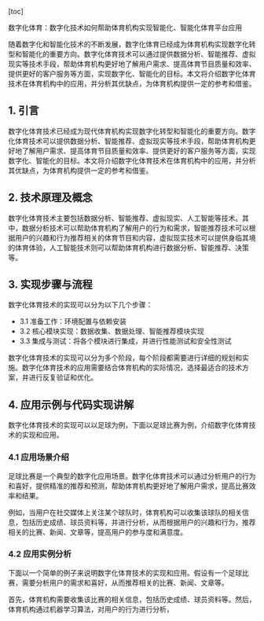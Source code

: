 
[toc]                    
                
                
数字化体育：数字化技术如何帮助体育机构实现智能化、智能化体育平台应用

随着数字化和智能化技术的不断发展，数字化体育已经成为体育机构实现数字化转型和智能化的重要方向。数字化体育技术可以通过提供数据分析、智能推荐、虚拟现实等技术手段，帮助体育机构更好地了解用户需求、提高体育节目质量和效率、提供更好的客户服务等方面，实现数字化、智能化的目标。本文将介绍数字化体育技术在体育机构中的应用，并分析其优缺点，为体育机构提供一定的参考和借鉴。

## 1. 引言

数字化体育技术已经成为现代体育机构实现数字化转型和智能化的重要方向。数字化体育技术可以提供数据分析、智能推荐、虚拟现实等技术手段，帮助体育机构更好地了解用户需求、提高体育节目质量和效率、提供更好的客户服务等方面，实现数字化、智能化的目标。本文将介绍数字化体育技术在体育机构中的应用，并分析其优缺点，为体育机构提供一定的参考和借鉴。

## 2. 技术原理及概念

数字化体育技术主要包括数据分析、智能推荐、虚拟现实、人工智能等技术。其中，数据分析技术可以帮助体育机构了解用户的行为和需求，智能推荐技术可以根据用户的兴趣和行为推荐相关的体育节目和内容，虚拟现实技术可以提供身临其境的体育体验，人工智能技术则可以帮助体育机构进行数据分析、智能推荐、决策等。

## 3. 实现步骤与流程

数字化体育技术的实现可以分为以下几个步骤：

- 3.1 准备工作：环境配置与依赖安装
- 3.2 核心模块实现：数据收集、数据处理、智能推荐模块实现
- 3.3 集成与测试：将各个模块进行集成，并进行性能测试和安全性测试

数字化体育技术的实现可以分为多个阶段，每个阶段都需要进行详细的规划和实施。数字化体育技术的应用需要结合体育机构的实际情况，选择最适合的技术方案，并进行反复验证和优化。

## 4. 应用示例与代码实现讲解

数字化体育技术的实现可以以足球为例，下面以足球比赛为例，介绍数字化体育技术的实现和应用。

### 4.1 应用场景介绍

足球比赛是一个典型的数字化应用场景。数字化体育技术可以通过分析用户的行为和喜好，提供精准的推荐和预测，帮助体育机构更好地了解用户需求，提高比赛效率和结果。

例如，当用户在社交媒体上关注某个球队时，体育机构可以收集该球队的相关信息，包括历史成绩、球员资料等，并进行分析，从而根据用户的兴趣和行为，推荐相关的比赛、新闻、文章等，提高用户的参与度和满意度。

### 4.2 应用实例分析

下面以一个简单的例子来说明数字化体育技术的实现和应用。假设有一个足球比赛，需要分析用户的需求和喜好，从而推荐相关的比赛、新闻、文章等。

首先，体育机构需要收集该比赛的相关信息，包括历史成绩、球员资料等。然后，体育机构通过机器学习算法，对用户的行为进行分析，

